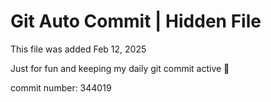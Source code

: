 # Git Auto Commit | Hidden File

This file was added Feb 12, 2025

Just for fun and keeping my daily git commit active 🤪

commit number: 344019
